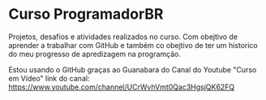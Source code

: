 # Curso ProgramadorBR
 Projetos, desafios e atividades realizados no curso. Com obejtivo de aprender a trabalhar com GitHub e também co obejtivo de ter um historico do meu progresso de apredizagem na programção.

 Estou usando o GitHub graças ao Guanabara do Canal do Youtube "Curso em Vídeo"
 link do canal: https://www.youtube.com/channel/UCrWvhVmt0Qac3HgsjQK62FQ
